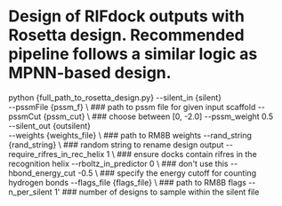 # Design of RIFdock outputs with Rosetta design. Recommended pipeline follows a similar logic as MPNN-based design. 

python {full_path_to_rosetta_design.py} --silent_in {silent} \
                                     --pssmFile {pssm_f} \ ### path to pssm file for given input scaffold
                                     --pssmCut {pssm_cut} \ ### choose between [0, -2.0]
                                     --pssm_weight 0.5 \
                                     --silent_out {outsilent} \
                                     --weights {weights_file} \ ### path to RM8B weights
                                     --rand_string {rand_string} \ ### random string to rename design output
                                     --require_rifres_in_rec_helix 1 \ ### ensure docks contain rifres in the recognition helix
                                     --rboltz_in_predictor 0 \ ### don't use this
                                     --hbond_energy_cut -0.5 \ ### specify the energy cutoff for counting hydrogen bonds
                                     --flags_file {flags_file} \ ### path to RM8B flags
                                     --n_per_silent 1' ### number of designs to sample within the silent file

